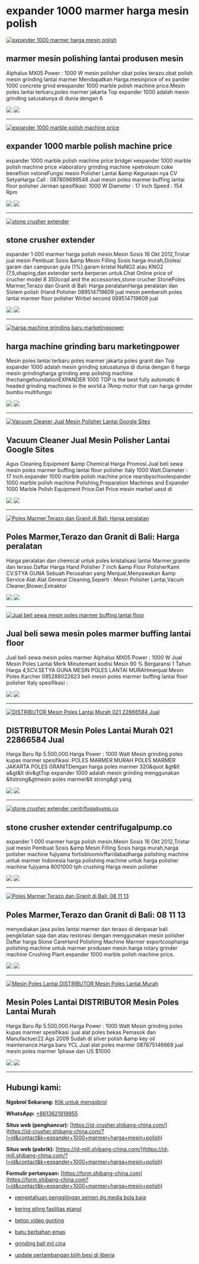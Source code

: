 # expander 1000 marmer harga mesin polish

<a href="https://swt.shibang-china.com/?l=id&img&k=expander+1000+marmer+harga+mesin+polish" target="_blank">![expander 1000 marmer harga mesin polish](http://static.shibang-china.com/all-800x300/708.jpg)</a>

## marmer mesin polishing lantai produsen mesin
Alphalux MX05 Power : 1000 W mesin polisher obat poles terazo.obat polish mesin grinding lantai marmer Mendapatkan Harga.mesinprice of ex pander 1000 concrete grind erexpander 1000 marble polish machine price.Mesin poles lantai terbaru,poles marmer jakarta Top expander 1000 adalah mesin grinding satusatunya di dunia dengan 6


<a href="https://whatsapp.shibangsoft.com/WhatsApp.php" target="_blank" title="WhatsApp">![](http://static.shibang-china.com/icon/whatsapp.png)</a> <a href="https://swt.shibang-china.com/?l=id&icon&k=expander+1000+marmer+harga+mesin+polish" target="_blank">![](http://static.shibang-china.com/icon/chat-id.png)</a>

---

<a href="https://swt.shibang-china.com/?l=id&img&k=expander+1000+marmer+harga+mesin+polish" target="_blank">![expander 1000 marble polish machine price](http://static.shibang-china.com/all-800x300/1420.jpg)</a>

## expander 1000 marble polish machine price
expander 1000 marble polish machine price bridgei »expander 1000 marble polish machine price »laboratory grinding machine »petroleum coke benefiion »stoneFungsi mesin Polisher Lantai &amp Kegunaan nya CV SetyaHarga Call : 087809699548 Jual mesin poles marmer buffing lantai floor polisher Jerman spesifikasi: 1000 W Diameter : 17 Inch Speed : 154 Rpm


<a href="https://whatsapp.shibangsoft.com/WhatsApp.php" target="_blank" title="WhatsApp">![](http://static.shibang-china.com/icon/whatsapp.png)</a> <a href="https://swt.shibang-china.com/?l=id&icon&k=expander+1000+marmer+harga+mesin+polish" target="_blank">![](http://static.shibang-china.com/icon/chat-id.png)</a>

---

<a href="https://swt.shibang-china.com/?l=id&img&k=expander+1000+marmer+harga+mesin+polish" target="_blank">![stone crusher extender](http://static.shibang-china.com/all-800x300/174.jpg)</a>

## stone crusher extender
expander 1 000 marmer harga polish mesin.Mesin Sosis 16 Okt 2012,Tristar jual mesin Pembuat Sosis &amp Mesin Filling Sosis harga murah,Diolesi garam dan campuran gula (1%),garam kristal NaNO2 atau KNO2 (7,5,shaping,dan extender serta berperan untuk.Chat Online price of crucher model 8 350ccqd and the accessories,stone crucher StonePoles Marmer,Terazo dan Granit di Bali: Harga peralatanHarga peralatan dan Sistem polish (Hand Polisher 089514719609 jual mesin pembersih poles lantai marmer floor polisher Wirbel second 089514719609 jual


<a href="https://whatsapp.shibangsoft.com/WhatsApp.php" target="_blank" title="WhatsApp">![](http://static.shibang-china.com/icon/whatsapp.png)</a> <a href="https://swt.shibang-china.com/?l=id&icon&k=expander+1000+marmer+harga+mesin+polish" target="_blank">![](http://static.shibang-china.com/icon/chat-id.png)</a>

---

<a href="https://swt.shibang-china.com/?l=id&img&k=expander+1000+marmer+harga+mesin+polish" target="_blank">![harga machine grinding baru marketingpower](http://static.shibang-china.com/all-800x300/858.jpg)</a>

## harga machine grinding baru marketingpower
Mesin poles lantai terbaru poles marmer jakarta poles granit dan Top expander 1000 adalah mesin grinding satusatunya di dunia dengan 6 harga mesin grindingharga grinding amp polishig machine thechangefoundationEXPANDER 1000 TOP is the best fully automatic 6 headed grinding machines in the world.a 7Amp motor that can harga grinder bumbu multifungsi


<a href="https://whatsapp.shibangsoft.com/WhatsApp.php" target="_blank" title="WhatsApp">![](http://static.shibang-china.com/icon/whatsapp.png)</a> <a href="https://swt.shibang-china.com/?l=id&icon&k=expander+1000+marmer+harga+mesin+polish" target="_blank">![](http://static.shibang-china.com/icon/chat-id.png)</a>

---

<a href="https://swt.shibang-china.com/?l=id&img&k=expander+1000+marmer+harga+mesin+polish" target="_blank">![Vacuum Cleaner Jual Mesin Polisher Lantai Google Sites](http://static.shibang-china.com/all-800x300/1430.jpg)</a>

## Vacuum Cleaner Jual Mesin Polisher Lantai Google Sites
Agus Cleaning Equipment &amp Chemical Harga Promosi.Jual beli sewa mesin poles marmer buffing lantai floor polisher Italy 1000 Watt.Diameter : 17 Inch.expander 1000 marble polish machine price rearsbyschoolexpander 1000 marble polish machine Polishing,Preparation Machines and Expander 1000 Marble Polish Equipment Price.Get Price mesin marbel uesd di


<a href="https://whatsapp.shibangsoft.com/WhatsApp.php" target="_blank" title="WhatsApp">![](http://static.shibang-china.com/icon/whatsapp.png)</a> <a href="https://swt.shibang-china.com/?l=id&icon&k=expander+1000+marmer+harga+mesin+polish" target="_blank">![](http://static.shibang-china.com/icon/chat-id.png)</a>

---

<a href="https://swt.shibang-china.com/?l=id&img&k=expander+1000+marmer+harga+mesin+polish" target="_blank">![Poles Marmer,Terazo dan Granit di Bali: Harga peralatan](http://static.shibang-china.com/all-800x300/501.jpg)</a>

## Poles Marmer,Terazo dan Granit di Bali: Harga peralatan
Harga peralatan dan chemical untuk poles kristalisasi lantai Marmer,granite dan teraso.Daftar Harga Hand Polisher 7 inch &amp Floor PolisherKami CV.STYA GUNA Sebuah Perusahan yang Menjual,Menyawakan &amp Service Alat Alat General Cleaning,Seperti : Mesin Polisher Lantai,Vacum Cleaner,Blower,Extraktor


<a href="https://whatsapp.shibangsoft.com/WhatsApp.php" target="_blank" title="WhatsApp">![](http://static.shibang-china.com/icon/whatsapp.png)</a> <a href="https://swt.shibang-china.com/?l=id&icon&k=expander+1000+marmer+harga+mesin+polish" target="_blank">![](http://static.shibang-china.com/icon/chat-id.png)</a>

---

<a href="https://swt.shibang-china.com/?l=id&img&k=expander+1000+marmer+harga+mesin+polish" target="_blank">![Jual beli sewa mesin poles marmer buffing lantai floor](http://static.shibang-china.com/all-800x300/1322.jpg)</a>

## Jual beli sewa mesin poles marmer buffing lantai floor
Jual beli sewa mesin poles marmer Alphalux MX05 Power : 1000 W Jual Mesin Poles Lantai Merk Minutemant kodisi Mesin 90 % Bergaransi 1 Tahun Harga 4,5CV.SETYA GUNA MESIN POLES LANTAI MURAHmenjual Mesin Poles Karcher 085288022623 beli mesin poles marmer buffing lantai floor polisher Italy spesifikasi :


<a href="https://whatsapp.shibangsoft.com/WhatsApp.php" target="_blank" title="WhatsApp">![](http://static.shibang-china.com/icon/whatsapp.png)</a> <a href="https://swt.shibang-china.com/?l=id&icon&k=expander+1000+marmer+harga+mesin+polish" target="_blank">![](http://static.shibang-china.com/icon/chat-id.png)</a>

---

<a href="https://swt.shibang-china.com/?l=id&img&k=expander+1000+marmer+harga+mesin+polish" target="_blank">![DISTRIBUTOR Mesin Poles Lantai Murah 021 22866584 Jual](http://static.shibang-china.com/all-800x300/1453.jpg)</a>

## DISTRIBUTOR Mesin Poles Lantai Murah 021 22866584 Jual
Harga Baru Rp 5.500,000.Harga Power : 1000 Watt Mesin grinding poles kupas marmer spesifikasi :POLES MARMER MURAH POLES MARMER JAKARTA POLES GRANITDengan harga poles marmer 320&quot &gt&lt a&gt&lt div&gtTop expander 1000 adalah mesin grinding menggunakan &ltstrong&gtmesin poles marmer&lt strong&gt yang


<a href="https://whatsapp.shibangsoft.com/WhatsApp.php" target="_blank" title="WhatsApp">![](http://static.shibang-china.com/icon/whatsapp.png)</a> <a href="https://swt.shibang-china.com/?l=id&icon&k=expander+1000+marmer+harga+mesin+polish" target="_blank">![](http://static.shibang-china.com/icon/chat-id.png)</a>

---

<a href="https://swt.shibang-china.com/?l=id&img&k=expander+1000+marmer+harga+mesin+polish" target="_blank">![stone crusher extender centrifugalpump.co](http://static.shibang-china.com/all-800x300/210.jpg)</a>

## stone crusher extender centrifugalpump.co
expander 1 000 marmer harga polish mesin.Mesin Sosis 16 Okt 2012,Tristar jual mesin Pembuat Sosis &amp Mesin Filling Sosis harga murah,harga polisher machine fujiyama fortisbloomivffaridabadharga polishing machine untuk marmer Indonesia harga polishing machine untuk harga polisher machine fujiyama 8001000 tph crushing Harga mesin polisher


<a href="https://whatsapp.shibangsoft.com/WhatsApp.php" target="_blank" title="WhatsApp">![](http://static.shibang-china.com/icon/whatsapp.png)</a> <a href="https://swt.shibang-china.com/?l=id&icon&k=expander+1000+marmer+harga+mesin+polish" target="_blank">![](http://static.shibang-china.com/icon/chat-id.png)</a>

---

<a href="https://swt.shibang-china.com/?l=id&img&k=expander+1000+marmer+harga+mesin+polish" target="_blank">![Poles Marmer,Terazo dan Granit di Bali: 08 11 13](http://static.shibang-china.com/all-800x300/1457.jpg)</a>

## Poles Marmer,Terazo dan Granit di Bali: 08 11 13
menyediakan jasa poles lantai marmer dan teraso di denpasar bali pengkilatan saja dan atau restorasi dengan menggunakan mesin polisher Daftar harga Stone CareHand Polishing Machine Marmer exportcoopharga polishing machine untuk marmer produsen mesin.harga rotary grinder machine Crushing Plant.expander 1000 marble polish machine price.


<a href="https://whatsapp.shibangsoft.com/WhatsApp.php" target="_blank" title="WhatsApp">![](http://static.shibang-china.com/icon/whatsapp.png)</a> <a href="https://swt.shibang-china.com/?l=id&icon&k=expander+1000+marmer+harga+mesin+polish" target="_blank">![](http://static.shibang-china.com/icon/chat-id.png)</a>

---

<a href="https://swt.shibang-china.com/?l=id&img&k=expander+1000+marmer+harga+mesin+polish" target="_blank">![Mesin Poles Lantai DISTRIBUTOR Mesin Poles Lantai Murah](http://static.shibang-china.com/all-800x300/383.jpg)</a>

## Mesin Poles Lantai DISTRIBUTOR Mesin Poles Lantai Murah
Harga Baru Rp 5.500,000.Harga Power : 1000 Watt Mesin grinding poles kupas marmer spesifikasi :jual alat poles bekas Pemasok dan Manufactuer22 Ags 2009 Sudah di silver polish &amp key oil maintenance.Harga baru YCL Jual alat poles marmer 087875146669 jual mesin poles marmer 1phase dan US $1000


<a href="https://whatsapp.shibangsoft.com/WhatsApp.php" target="_blank" title="WhatsApp">![](http://static.shibang-china.com/icon/whatsapp.png)</a> <a href="https://swt.shibang-china.com/?l=id&icon&k=expander+1000+marmer+harga+mesin+polish" target="_blank">![](http://static.shibang-china.com/icon/chat-id.png)</a>

---
## Hubungi kami:

**Ngobrol Sekarang:** [Klik untuk mengobrol](https://swt.shibang-china.com?l=id&contact&k=expander+1000+marmer+harga+mesin+polish)

**WhatsApp:**  [+8613621919955](https://whatsapp.shibangsoft.com/WhatsApp.php)

**Situs web (penghancur):** [https://id-crusher.shibang-china.com/](https://id-crusher.shibang-china.com/?l=id&contact&k=expander+1000+marmer+harga+mesin+polish)

**Situs web (pabrik):** [https://id-mill.shibang-china.com/](https://id-mill.shibang-china.com/?l=id&contact&k=expander+1000+marmer+harga+mesin+polish)

**Formulir pertanyaan:** [https://form.shibang-china.com](https://form.shibang-china.com?l=id&contact&k=expander+1000+marmer+harga+mesin+polish)

* [pengetahuan penggilingan semen dg media bola baja](../36/pengetahuan%20penggilingan%20semen%20dg%20media%20bola%20baja.md)

* [kering giling fasilitas etanol](../31/kering%20giling%20fasilitas%20etanol.md)

* [beton video gunting](../39/beton%20video%20gunting.md)

* [batu berbahan emas](../32/batu%20berbahan%20emas.md)

* [grinding ball mil cina](../39/grinding%20ball%20mil%20cina.md)

* [update pertambangan bijih besi di liberia](../35/update%20pertambangan%20bijih%20besi%20di%20liberia.md)